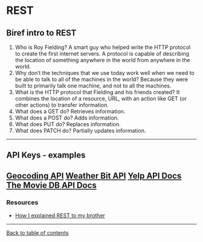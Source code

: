 # REST

## Biref intro to REST

1. Who is Roy Fielding?  A smart guy who helped write the HTTP protocol to create the first internet servers.  A protocol is capable of describing the location of something anywhere in the world from anywhere in the world.
2. Why don’t the techniques that we use today work well when we need to be able to talk to all of the machines in the world?  Because they were built to primarily talk one machine, and not to all the machines.
3. What is the HTTP protocol that Fielding and his friends created?  It combines the location of a resource, URL, with an action like GET (or other actions) to transfer information.
4. What does a GET do?  Retrieves information.
5. What does a POST do?  Adds information.
6. What does PUT do?  Replaces information.
7. What does PATCH do?  Partially updates information.

--- 

## API Keys - examples

[Geocoding API](https://locationiq.com/)
[Weather Bit API](https://www.weatherbit.io/)
[Yelp API Docs](https://www.yelp.com/developers/documentation/v3/business_search)
[The Movie DB API Docs](https://developers.themoviedb.org/3/getting-started/introduction)
---

### Resources

- [How I explained REST to my brother](https://gist.github.com/brookr/5977550)

---

[Back to table of contents](../README.md)